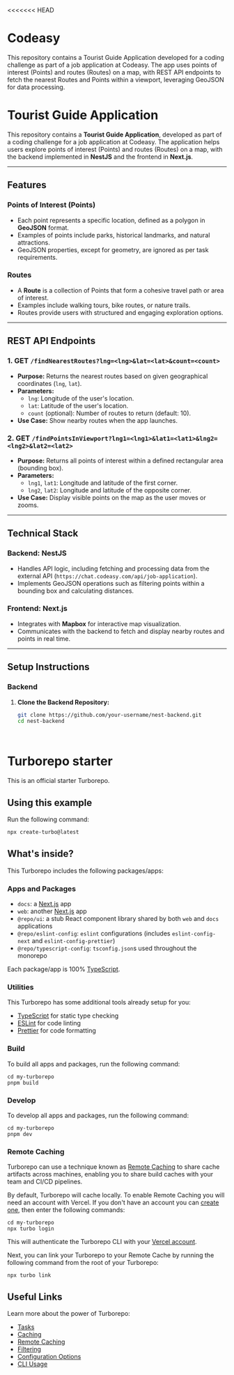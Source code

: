 <<<<<<< HEAD
# Codeasy
This repository contains a Tourist Guide Application developed for a coding challenge as part of a job application at Codeasy. The app uses points of interest (Points) and routes (Routes) on a map, with REST API endpoints to fetch the nearest Routes and Points within a viewport, leveraging GeoJSON for data processing.

# **Tourist Guide Application**

This repository contains a **Tourist Guide Application**, developed as part of a coding challenge for a job application at Codeasy. The application helps users explore points of interest (Points) and routes (Routes) on a map, with the backend implemented in **NestJS** and the frontend in **Next.js**.

---

## **Features**

### **Points of Interest (Points)**
- Each point represents a specific location, defined as a polygon in **GeoJSON** format.
- Examples of points include parks, historical landmarks, and natural attractions.
- GeoJSON properties, except for geometry, are ignored as per task requirements.

### **Routes**
- A **Route** is a collection of Points that form a cohesive travel path or area of interest.
- Examples include walking tours, bike routes, or nature trails.
- Routes provide users with structured and engaging exploration options.

---

## **REST API Endpoints**

### **1. GET `/findNearestRoutes?lng=<lng>&lat=<lat>&count=<count>`**
- **Purpose:** Returns the nearest routes based on given geographical coordinates (`lng`, `lat`).
- **Parameters:**
  - `lng`: Longitude of the user's location.
  - `lat`: Latitude of the user's location.
  - `count` (optional): Number of routes to return (default: 10).
- **Use Case:** Show nearby routes when the app launches.

### **2. GET `/findPointsInViewport?lng1=<lng1>&lat1=<lat1>&lng2=<lng2>&lat2=<lat2>`**
- **Purpose:** Returns all points of interest within a defined rectangular area (bounding box).
- **Parameters:**
  - `lng1`, `lat1`: Longitude and latitude of the first corner.
  - `lng2`, `lat2`: Longitude and latitude of the opposite corner.
- **Use Case:** Display visible points on the map as the user moves or zooms.

---

## **Technical Stack**

### **Backend: NestJS**
- Handles API logic, including fetching and processing data from the external API (`https://chat.codeasy.com/api/job-application`).
- Implements GeoJSON operations such as filtering points within a bounding box and calculating distances.

### **Frontend: Next.js**
- Integrates with **Mapbox** for interactive map visualization.
- Communicates with the backend to fetch and display nearby routes and points in real time.

---

## **Setup Instructions**

### **Backend**
1. **Clone the Backend Repository:**
   ```bash
   git clone https://github.com/your-username/nest-backend.git
   cd nest-backend




# Turborepo starter

This is an official starter Turborepo.

## Using this example

Run the following command:

```sh
npx create-turbo@latest
```

## What's inside?

This Turborepo includes the following packages/apps:

### Apps and Packages

- `docs`: a [Next.js](https://nextjs.org/) app
- `web`: another [Next.js](https://nextjs.org/) app
- `@repo/ui`: a stub React component library shared by both `web` and `docs` applications
- `@repo/eslint-config`: `eslint` configurations (includes `eslint-config-next` and `eslint-config-prettier`)
- `@repo/typescript-config`: `tsconfig.json`s used throughout the monorepo

Each package/app is 100% [TypeScript](https://www.typescriptlang.org/).

### Utilities

This Turborepo has some additional tools already setup for you:

- [TypeScript](https://www.typescriptlang.org/) for static type checking
- [ESLint](https://eslint.org/) for code linting
- [Prettier](https://prettier.io) for code formatting

### Build

To build all apps and packages, run the following command:

```
cd my-turborepo
pnpm build
```

### Develop

To develop all apps and packages, run the following command:

```
cd my-turborepo
pnpm dev
```

### Remote Caching

Turborepo can use a technique known as [Remote Caching](https://turbo.build/repo/docs/core-concepts/remote-caching) to share cache artifacts across machines, enabling you to share build caches with your team and CI/CD pipelines.

By default, Turborepo will cache locally. To enable Remote Caching you will need an account with Vercel. If you don't have an account you can [create one](https://vercel.com/signup), then enter the following commands:

```
cd my-turborepo
npx turbo login
```

This will authenticate the Turborepo CLI with your [Vercel account](https://vercel.com/docs/concepts/personal-accounts/overview).

Next, you can link your Turborepo to your Remote Cache by running the following command from the root of your Turborepo:

```
npx turbo link
```

## Useful Links

Learn more about the power of Turborepo:

- [Tasks](https://turbo.build/repo/docs/core-concepts/monorepos/running-tasks)
- [Caching](https://turbo.build/repo/docs/core-concepts/caching)
- [Remote Caching](https://turbo.build/repo/docs/core-concepts/remote-caching)
- [Filtering](https://turbo.build/repo/docs/core-concepts/monorepos/filtering)
- [Configuration Options](https://turbo.build/repo/docs/reference/configuration)
- [CLI Usage](https://turbo.build/repo/docs/reference/command-line-reference)
